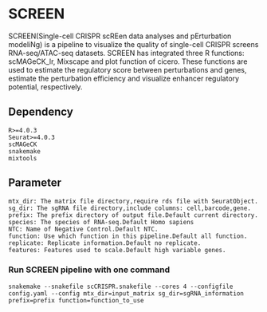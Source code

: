 # SCREEN
SCREEN(Single-cell CRISPR scREen data analyses and pErturbation modeliNg) is a pipeline to visualize the quality of single-cell CRISPR screens RNA-seq/ATAC-seq datasets. SCREEN has integrated three R functions: scMAGeCK_lr, Mixscape and plot function of cicero. These functions are used to estimate the regulatory score between perturbations and genes, estimate the perturbation efficiency and visualize enhancer regulatory potential, respectively.

## Dependency
	R>=4.0.3
	Seurat>=4.0.3
	scMAGeCK
	snakemake
	mixtools

## Parameter
	mtx_dir: The matrix file directory,require rds file with SeuratObject.
	sg_dir: The sgRNA file directory,include columns: cell,barcode,gene.
	prefix: The prefix directory of output file.Default current directory.
	species: The species of RNA-seq.Default Homo sapiens
	NTC: Name of Negative Control.Default NTC.
	function: Use which function in this pipeline.Default all function.
	replicate: Replicate information.Default no replicate.
	features: Features used to scale.Default high variable genes.

### Run SCREEN pipeline with one command
	snakemake --snakefile scCRISPR.snakefile --cores 4 --configfile config.yaml --config mtx_dir=input_matrix sg_dir=sgRNA_information prefix=prefix function=function_to_use

